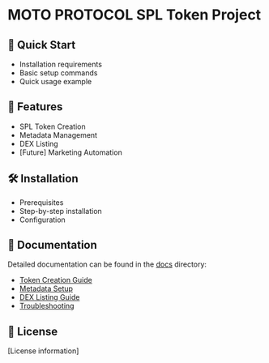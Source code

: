 # MOTO PROTOCOL SPL Token Project

## 📌 Quick Start
- Installation requirements
- Basic setup commands
- Quick usage example

## 🎯 Features
- SPL Token Creation
- Metadata Management
- DEX Listing
- [Future] Marketing Automation

## 🛠 Installation
- Prerequisites
- Step-by-step installation
- Configuration

## 📖 Documentation
Detailed documentation can be found in the [docs](./docs) directory:
- [Token Creation Guide](./docs/token-creation.md)
- [Metadata Setup](./docs/metadata-setup.md)
- [DEX Listing Guide](./docs/dex-listing.md)
- [Troubleshooting](./docs/troubleshooting.md)

## 📝 License
[License information]

